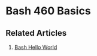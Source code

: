 # Bash 460 Basics

## Related Articles
1. [Bash Hello World](https://www.ruoxue.org/bash-460-hello-world-script/)
